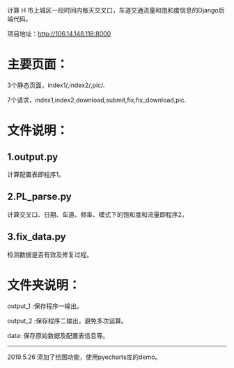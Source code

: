 计算 H 市上城区一段时间内每天交叉口，车道交通流量和饱和度信息的Django后端代码。

项目地址：http://106.14.148.118:8000

# 主要页面：

3个静态页面，index1/,index2/,pic/.

7个请求，index1,index2,download,submit,fix,fix_download,pic.

# 文件说明：

## 1.output.py

计算配置表即程序1。

## 2.PL_parse.py 

计算交叉口、日期、车道、频率、模式下的饱和度和流量即程序2。

## 3.fix_data.py

检测数据是否有效及修复过程。

# 文件夹说明：

output_1 :保存程序一输出。

output_2 :保存程序二输出，避免多次运算。

data: 保存原始数据及配置表信息等。

------------------------------

2019.5.26 添加了绘图功能，使用pyecharts库的demo。
